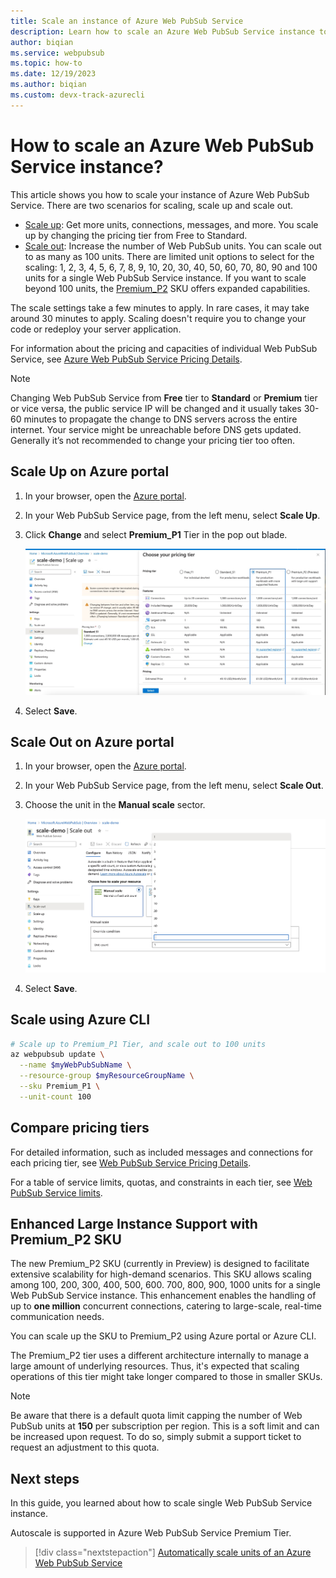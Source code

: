 ```yaml
---
title: Scale an instance of Azure Web PubSub Service
description: Learn how to scale an Azure Web PubSub Service instance to add or reduce capacity, through Azure portal or Azure CLI.
author: biqian
ms.service: webpubsub
ms.topic: how-to
ms.date: 12/19/2023
ms.author: biqian 
ms.custom: devx-track-azurecli
---
```

# How to scale an Azure Web PubSub Service instance?
This article shows you how to scale your instance of Azure Web PubSub Service. There are two scenarios for scaling, scale up and scale out.

* [Scale up](https://en.wikipedia.org/wiki/Scalability#Horizontal_and_vertical_scaling): Get more units, connections, messages, and more. You scale up by changing the pricing tier from Free to Standard.
* [Scale out](https://en.wikipedia.org/wiki/Scalability#Horizontal_and_vertical_scaling): Increase the number of Web PubSub units. You can scale out to as many as 100 units. There are limited unit options to select for the scaling: 1, 2, 3, 4, 5, 6, 7, 8, 9, 10, 20, 30, 40, 50, 60, 70, 80, 90 and 100 units for a single Web PubSub Service instance. If you want to scale beyond 100 units, the [Premium_P2](#enhanced-large-instance-support-with-premium_p2-sku) SKU offers expanded capabilities.

The scale settings take a few minutes to apply. In rare cases, it may take around 30 minutes to apply. Scaling doesn't require you to change your code or redeploy your server application.

For information about the pricing and capacities of individual Web PubSub Service, see [Azure Web PubSub Service Pricing Details](https://azure.microsoft.com/pricing/details/web-pubsub/).  

> [!NOTE]
> Changing Web PubSub Service from **Free** tier to **Standard** or **Premium** tier or vice versa, the public service IP will be changed and it usually takes 30-60 minutes to propagate the change to DNS servers across the entire internet. 
> Your service might be unreachable before DNS gets updated. Generally it’s not recommended to change your pricing tier too often.


## Scale Up on Azure portal

1. In your browser, open the [Azure portal](https://portal.azure.com).

2. In your Web PubSub Service page, from the left menu, select **Scale Up**.
   
3. Click **Change** and select **Premium_P1** Tier in the pop out blade.
   
    ![Screenshot of scaling up on Portal.](./media/howto-scale-manual-scale/webpubsub-howto-scale-up.png)

4. Select **Save**.


## Scale Out on Azure portal

1. In your browser, open the [Azure portal](https://portal.azure.com).

2. In your Web PubSub Service page, from the left menu, select **Scale Out**.
   
3. Choose the unit in the **Manual scale** sector.

    ![Screenshot of scaling out on Portal.](./media/howto-scale-manual-scale/webpubsub-howto-scale-out.png)

4. Select **Save**.


## Scale using Azure CLI

```bash
# Scale up to Premium_P1 Tier, and scale out to 100 units
az webpubsub update \
  --name $myWebPubSubName \
  --resource-group $myResourceGroupName \
  --sku Premium_P1 \
  --unit-count 100
```


## Compare pricing tiers

For detailed information, such as included messages and connections for each pricing tier, see [Web PubSub Service Pricing Details](https://azure.microsoft.com/pricing/details/web-pubsub/).

For a table of service limits, quotas, and constraints in each tier, see [Web PubSub Service limits](../azure-resource-manager/management/azure-subscription-service-limits.md#azure-web-pubsub-service-limits).


## Enhanced Large Instance Support with Premium_P2 SKU
The new Premium_P2 SKU (currently in Preview) is designed to facilitate extensive scalability for high-demand scenarios.  This SKU allows scaling among 100, 200, 300, 400, 500, 600. 700, 800, 900, 1000 units for a single Web PubSub Service instance. This enhancement enables the handling of up to **one million** concurrent connections, catering to large-scale, real-time communication needs.

You can scale up the SKU to Premium_P2 using Azure portal or Azure CLI.

The Premium_P2 tier uses a different architecture internally to manage a large amount of underlying resources. Thus, it's expected that scaling operations of this tier might take longer compared to those in smaller SKUs.

> [!NOTE]
> Be aware that there is a default quota limit capping the number of Web PubSub units at **150** per subscription per region. This is a soft limit and can be increased upon request. To do so, simply submit a support ticket to request an adjustment to this quota.

## Next steps

In this guide, you learned about how to scale single Web PubSub Service instance.

Autoscale is supported in Azure Web PubSub Service Premium Tier.

> [!div class="nextstepaction"]
> [Automatically scale units of an Azure Web PubSub Service](./howto-scale-autoscale.md)